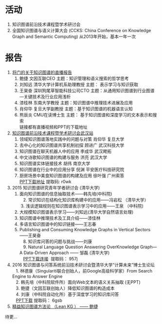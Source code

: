 # 活动  
1. 知识图谱前沿技术课程暨学术研讨会
2. 全国知识图谱与语义计算大会 (CCKS: China Conference on Knowledge Graph and Semantic Computing) 从2013年开始，基本一年一次  
# 报告
1. [将门的关于知识图谱的直播报告](https://mp.weixin.qq.com/s?__biz=MzAxMzc2NDAxOQ==&mid=502876225&idx=1&sn=25894a894cc2c58214ddde13e0a8ef93&chksm=03907c9d34e7f58b07c3ee360c3cfb52aa78721a0aa619aee0370ae821028c04951769c1b8c8&mpshare=1&scene=1&srcid=0424OUSwLOi0TCnmLMrZOhtC#rd)  
    1. 鲍捷 文因互联CEO 主题：知识管理和语义搜索的哲学思考  
    2. 刘知远 清华大学计算机系助理教授 主题： 表示学习与知识获取  
    3. 王昊奋 深圳狗尾草智能科技公司CTO 主题：从通用知识图谱到行业图谱—关键技术及行业应用浅析  
    4. 漆桂林 东南大学教授 主题：知识图谱中推理技术进展及应用  
    5. 肖仰华 复旦大学副教授 主题：基于知识图谱的机器语言认知  
    6. 熊辰炎 CMU在读博士生  主题： 基于知识图谱和深度学习的文本表示和搜索  
    链接都有直播视频和PPT的下载地址  
2. [知识图谱前沿技术课程暨学术研讨会武汉站](https://mp.weixin.qq.com/s?__biz=MzI4OTY2MzAzMA==&mid=2247483689&idx=1&sn=eda3acdae5d011c5abf84708f7c478dd&chksm=ec2af070db5d7966c9c46f503b4c7129c7076e4ce31b911d06275f07fbb25cc6b3a3ce9a4e4e&mpshare=1&scene=1&srcid=0504hDaoSrGOcfIfTQz9x8y4#rd)  
    1. 领域知识图谱落地实践中的问题与对策  肖仰华  复旦大学  
    2. 去中心化的知识图谱共享机制初探 顾进广 武汉科技大学  
    3. 知识图谱在聊天机器人中的应用 李成华 武汉飔拓
    4. 中文诗歌知识图谱的构建与服务 洪亮 武汉大学  
    5. 知识图谱实体链接技术 胡伟 南京大学
    6. 知识图谱在行业中的应用分享 倪渊 平安医疗科技研究院
    7. 厨房场景中美食知识图谱的构建及应用 徐叶强 广州索答  
    [PPT下载地址](https://pan.baidu.com/s/1DouKcwGs0_POnL3d1OXh4w) 提取码: r0wk  
3. 2015 知识图谱研究青年学者研讨会 (清华大学)  
    1. 面向知识图谱的信息抽取技术——韩先培(中科院)     
    2. 常识知识在结构化知识库构建中的应用——冯岩松 （清华大学）   
    3. 浅谈逻辑规则在知识图谱表示学习中的应用——王泉 （中科院)  
    4. 大规模知识图谱表示学习——刘知远(清华大学自然语言处理)  
    5. 知识图谱中推理技术及工具介绍——漆佳林  
    6. 多语言知识图谱中的知识链接——王志春  
    7. Publishing and Consuming Knowledge Graphs in Vertical Sectors——王昊奋   
    8. 知识库问答的问题与挑战——刘康  
    9. Natural Language Question Answering OverKnowledge Graph—A Data-Driven Approach —— 邹磊 (清华大学)  
    [PPT下载连接](https://pan.baidu.com/s/1SWIVETSAx_5ynilT9RfEyA)  提取码： 957j  
4. 2016 知识图谱与问答系统前沿技术研讨会暨清华大学“计算未来”博士生论坛  
    1. 林德康（Singulariti联合创始人，前Google高级科学家）From Search Engine to Answer Engine   
    2. 韩先培（中科院软件所）面向Web文本的语义关系抽取 (无PPT)  
    3. 鲍捷（文因互联创始人）降低知识图谱的构造成本  
    4. 刘康（中科院自动化所）基于深度学习的知识库问答  
    [PPT下载](https://pan.baidu.com/s/1U6rm7MIWL6cgXcR-l564dA) 提取码： 6gsb  
5. [精益知识图谱方法论 （Lean KG ） —— 鲍捷](http://blog.memect.cn/wp-content/uploads/2016/09/2016-09-19_ccks.pdf)    


待更...   
